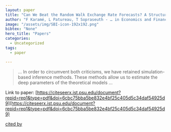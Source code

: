 ```yaml
---
layout: paper
title: "Can We Beat the Random Walk Exchange Rate Forecasts? A Structural Approach"
author: "F Karamé, L Patureau, T Sopraseuth - … in Economics and Finance, Aix-en …, 2002 - Citeseer"
image: "/assets/img/SBI-icon-192x192.png"
bibtex: "None"
hero_title: "Papers"
categories:
  - Uncategorized
tags:
  - paper

---
```

>… In order to circumvent both criticisms, we have retained simulation-based inference methods. These methods allow us to estimate the deep parameters of the theoretical models …

Link to paper: [https://citeseerx.ist.psu.edu/document?repid=rep1&type=pdf&doi=6cbc75bba5be832e4bf25c405d5c34daf54925d9](https://citeseerx.ist.psu.edu/document?repid=rep1&type=pdf&doi=6cbc75bba5be832e4bf25c405d5c34daf54925d9)

[cited by](https://scholar.google.com/scholar?cites=14244219486973274734&as_sdt=2005&sciodt=0,5&hl=en&num=20)
